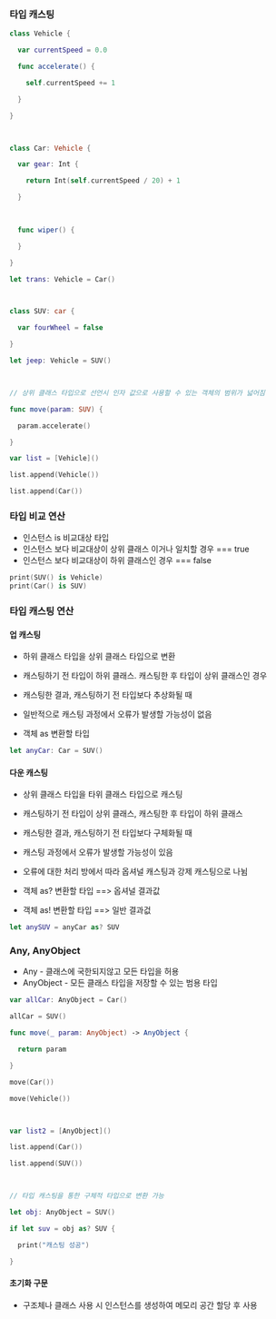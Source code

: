 ### 타입 캐스팅

```swift
class Vehicle {

  var currentSpeed = 0.0

  func accelerate() {

​    self.currentSpeed += 1

  }

}



class Car: Vehicle {

  var gear: Int {

​    return Int(self.currentSpeed / 20) + 1

  }

   

  func wiper() {

  }

}

let trans: Vehicle = Car()



class SUV: car {

  var fourWheel = false

}

let jeep: Vehicle = SUV()



// 상위 클래스 타입으로 선언시 인자 값으로 사용할 수 있는 객체의 범위가 넓어짐

func move(param: SUV) {

  param.accelerate()

}

var list = [Vehicle]()

list.append(Vehicle())

list.append(Car())
```



### 타입 비교 연산

- 인스턴스 is 비교대상 타입
- 인스턴스 보다 비교대상이 상위 클래스 이거나 일치할 경우 === true
- 인스턴스 보다 비교대상이 하위 클래스인 경우 === false

```swift
print(SUV() is Vehicle)
print(Car() is SUV)
```



### 타입 캐스팅 연산

#### 업 캐스팅

- 하위 클래스 타입을 상위 클래스 타입으로 변환

- 캐스팅하기 전 타입이 하위 클래스. 캐스팅한 후 타입이 상위 클래스인 경우

- 캐스팅한 결과, 캐스팅하기 전 타입보다 추상화될 때

- 일반적으로 캐스팅 과정에서 오류가 발생할 가능성이 없음
- 객체 as 변환할 타입

```swift
let anyCar: Car = SUV()
```



#### 다운 캐스팅

- 상위 클래스 타입을 타위 클래스 타입으로 캐스팅

- 캐스팅하기 전 타입이 상위 클래스, 캐스팅한 후 타입이 하위 클래스

- 캐스팅한 결과, 캐스팅하기 전 타입보다 구체화될 때

- 캐스팅 과정에서 오류가 발생할 가능성이 있음

- 오류에 대한 처리 방에서 따라 옵셔널 캐스팅과 강제 캐스팅으로 나뉨
- 객체 as? 변환할 타입 ==> 옵셔널 결과값
- 객체 as! 변환할 타입 ==> 일반 결과겂

```swift
let anySUV = anyCar as? SUV
```



### Any, AnyObject

- Any - 클래스에 국한되지않고 모든 타입을 허용
- AnyObject - 모든 클래스 타입을 저장할 수 있는 범용 타입

```swift
var allCar: AnyObject = Car()

allCar = SUV()

func move(_ param: AnyObject) -> AnyObject {

  return param

}

move(Car())

move(Vehicle())



var list2 = [AnyObject]()

list.append(Car())

list.append(SUV())



// 타입 캐스팅을 통한 구체적 타입으로 변환 가능

let obj: AnyObject = SUV()

if let suv = obj as? SUV {

  print("캐스팅 성공")

}
```



#### 초기화 구문

- 구조체나 클래스 사용 시 인스턴스를 생성하여 메모리 공간 할당 후 사용

